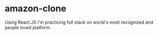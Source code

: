 # amazon-clone
Using React.JS I'm practicing full stack on world's most recognized and people loved platform.
